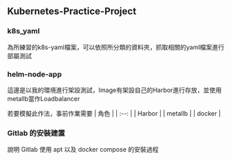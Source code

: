 ## Kubernetes-Practice-Project
### k8s_yaml
為所練習的k8s-yaml檔案，可以依照所分類的資料夾，抓取相關的yaml檔案進行部屬測試

### helm-node-app
這邊是以我的環境進行架設測試，Image有架設自己的Harbor進行存放，並使用metallb當作Loadbalancer

若要模擬此作法，事前作業需要
| 角色 |
| :--: | 
| Harbor | 
| metallb |
| docker |

### Gitlab 的安裝建置
說明 Gitlab 使用 apt 以及 docker compose 的安裝過程

